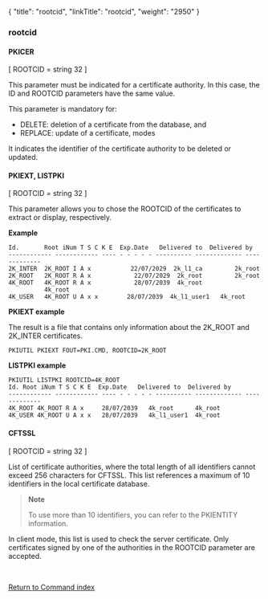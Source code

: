 {
    "title": "rootcid",
    "linkTitle": "rootcid",
    "weight": "2950"
}<span id="rootcid"></span>

### rootcid

#### PKICER  

\[ ROOTCID = string 32 \]

This parameter must be indicated for a certificate authority.
In this case, the ID and ROOTCID parameters have the same value.

This parameter is mandatory for:

- DELETE: deletion of a certificate
    from the database, and
- REPLACE: update of a certificate, modes

It indicates
the identifier of the certificate authority to be deleted or updated.

#### PKIEXT, LISTPKI

\[ ROOTCID = string 32 \]

This parameter allows you to chose the ROOTCID of the certificates to extract or display, respectively.

****Example****

```
Id.       Root iNum T S C K E  Exp.Date   Delivered to  Delivered by
------------ ------------ ---- - - - - - ---------- ------------- -------------
2K_INTER  2K_ROOT I A x           22/07/2029  2k_l1_ca         2k_root
2K_ROOT   2K_ROOT R A x            22/07/2029  2k_root         2k_root
4K_ROOT   4K_ROOT R A x            28/07/2039  4k_root           4k_root
4K_USER   4K_ROOT U A x x        28/07/2039  4k_l1_user1   4k_root
```

****PKIEXT example****

The result is a file that contains only information about the 2K\_ROOT and 2K\_INTER certificates.

```
PKIUTIL PKIEXT FOUT=PKI.CMD, ROOTCID=2K_ROOT
```

****LISTPKI example****

```
PKIUTIL LISTPKI ROOTCID=4K_ROOT
Id. Root iNum T S C K E  Exp.Date   Delivered to  Delivered by
------------ ------------ ---- - - - - - ---------- ------------- -------------
4K_ROOT 4K_ROOT R A x     28/07/2039   4k_root      4k_root
4K_USER 4K_ROOT U A x x   28/07/2039   4k_l1_user1  4k_root
```

#### CFTSSL

\[ ROOTCID = string 32 \]

List of certificate authorities, where the total length of all identifiers cannot exceed 256 characters for CFTSSL. This list references a maximum of 10 identifiers in the local certificate database.

> **Note**
>
> To use more than 10 identifiers, you can refer to the PKIENTITY information.

In client mode, this list is used to check the server
certificate. Only certificates signed by one of the authorities in the
ROOTCID parameter are accepted.

 

[Return to Command index](../../)

